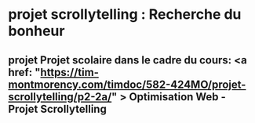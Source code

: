 
# projet scrollytelling : Recherche du bonheur
## projet Projet scolaire dans le cadre du cours: <a href: "https://tim-montmorency.com/timdoc/582-424MO/projet-scrollytelling/p2-2a/" > Optimisation Web - Projet Scrollytelling </a>
